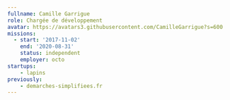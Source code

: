 ```yaml
---
fullname: Camille Garrigue
role: Chargée de développement
avatar: https://avatars3.githubusercontent.com/CamilleGarrigue?s=600
missions:
  - start: '2017-11-02'
    end: '2020-08-31'
    status: independent
    employer: octo
startups:
    - lapins
previously:
    - demarches-simplifiees.fr
---
```

